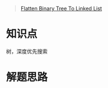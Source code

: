 > [Flatten Binary Tree To Linked List](https://leetcode.com/problems/flatten-binary-tree-to-linked-list/description/)

# 知识点
树，深度优先搜索

# 解题思路